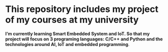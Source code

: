 # This repository includes my project of my courses at my university

**I’m currently learning Smart Embedded System and IoT. So that my project will focus on 3 programing languages: C/C++ and Python and the technologies around AI, IoT and embedded programming**.
